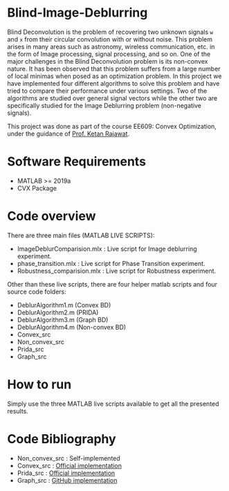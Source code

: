 # Blind-Image-Deblurring
Blind Deconvolution is the problem of recovering
two unknown signals `w` and `x` from their circular convolution
with or without noise. This problem arises in many areas
such as astronomy, wireless communication, etc.  in the form of 
Image processing, signal processing, and so on. One of the major challenges in the
Blind Deconvolution problem is its non-convex nature. It has
been observed that this problem suffers from a large number of
local minimas when posed as an optimization problem.
In this project we have implemented four different algorithms to
solve this problem and have tried to compare their performance
under various settings. Two of the algorithms are studied over
general signal vectors while the other two are specifically studied for the
Image Deblurring problem (non-negative signals).

This project was done as part of the course EE609: Convex Optimization, under the 
guidance of [Prof. Ketan Rajawat](https://home.iitk.ac.in/~ketan/).

# Software Requirements
- MATLAB >= 2019a
- CVX Package

# Code overview
There are three main files (MATLAB LIVE SCRIPTS):
- ImageDeblurComparision.mlx : Live script for Image deblurring experiment.
- phase_transition.mlx : Live script for Phase Transition experiment.
- Robustness_comparision.mlx : Live script for Robustness experiment.

Other than these live scripts, there are four helper matlab scripts and four source code folders:
- DeblurAlgorithm1.m (Convex BD)
- DeblurAlgorithm2.m (PRIDA)
- DeblurAlgorithm3.m (Graph BD)
- DeblurAlgorithm4.m (Non-convex BD)
- Convex_src
- Non_convex_src
- Prida_src
- Graph_src

# How to run
Simply use the three MATLAB live scripts available to get all the presented results.

# Code Bibliography
- Non_convex_src     : Self-implemented
- Convex_src         : [Official implementation](https://github.com/CACTuS-AI/Blind-Deconvolution-using-Convex-Programming)
- Prida_src          : [Official implementation](https://github.com/sravi-uwmadison/prida)
- Graph_src          : [GitHub implementation](https://github.com/BYchao100/Graph-Based-Blind-Image-Deblurring)
